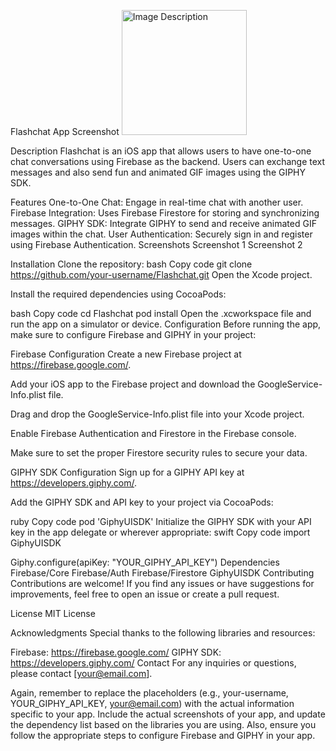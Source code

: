 Flashchat
App Screenshot
<img src="/App screenshots" alt="Image Description" height="200">

Description
Flashchat is an iOS app that allows users to have one-to-one chat conversations using Firebase as the backend. Users can exchange text messages and also send fun and animated GIF images using the GIPHY SDK.

Features
One-to-One Chat: Engage in real-time chat with another user.
Firebase Integration: Uses Firebase Firestore for storing and synchronizing messages.
GIPHY SDK: Integrate GIPHY to send and receive animated GIF images within the chat.
User Authentication: Securely sign in and register using Firebase Authentication.
Screenshots
Screenshot 1
Screenshot 2

Installation
Clone the repository:
bash
Copy code
git clone https://github.com/your-username/Flashchat.git
Open the Xcode project.

Install the required dependencies using CocoaPods:

bash
Copy code
cd Flashchat
pod install
Open the .xcworkspace file and run the app on a simulator or device.
Configuration
Before running the app, make sure to configure Firebase and GIPHY in your project:

Firebase Configuration
Create a new Firebase project at https://firebase.google.com/.

Add your iOS app to the Firebase project and download the GoogleService-Info.plist file.

Drag and drop the GoogleService-Info.plist file into your Xcode project.

Enable Firebase Authentication and Firestore in the Firebase console.

Make sure to set the proper Firestore security rules to secure your data.

GIPHY SDK Configuration
Sign up for a GIPHY API key at https://developers.giphy.com/.

Add the GIPHY SDK and API key to your project via CocoaPods:

ruby
Copy code
pod 'GiphyUISDK'
Initialize the GIPHY SDK with your API key in the app delegate or wherever appropriate:
swift
Copy code
import GiphyUISDK

Giphy.configure(apiKey: "YOUR_GIPHY_API_KEY")
Dependencies
Firebase/Core
Firebase/Auth
Firebase/Firestore
GiphyUISDK
Contributing
Contributions are welcome! If you find any issues or have suggestions for improvements, feel free to open an issue or create a pull request.

License
MIT License

Acknowledgments
Special thanks to the following libraries and resources:

Firebase: https://firebase.google.com/
GIPHY SDK: https://developers.giphy.com/
Contact
For any inquiries or questions, please contact [your@email.com].

Again, remember to replace the placeholders (e.g., your-username, YOUR_GIPHY_API_KEY, your@email.com) with the actual information specific to your app. Include the actual screenshots of your app, and update the dependency list based on the libraries you are using. Also, ensure you follow the appropriate steps to configure Firebase and GIPHY in your app.
